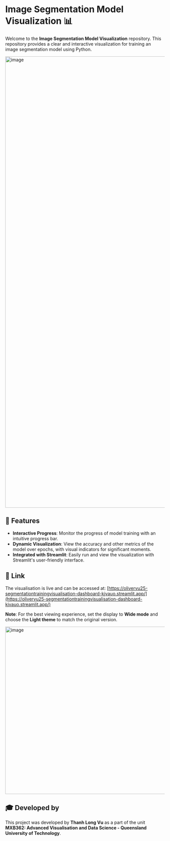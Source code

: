 # Image Segmentation Model Visualization 📊

Welcome to the **Image Segmentation Model Visualization** repository. This repository provides a clear and interactive visualization for training an image segmentation model using Python.

<img width="1426" alt="image" src="https://github.com/olivervu25/SegmentationTrainingVisualisation/assets/56999718/2595c0b5-e970-44e4-adab-c0027bccb5ee">

## 🌟 Features

- **Interactive Progress**: Monitor the progress of model training with an intuitive progress bar.
- **Dynamic Visualization**: View the accuracy and other metrics of the model over epochs, with visual indicators for significant moments.
- **Integrated with Streamlit**: Easily run and view the visualization with Streamlit's user-friendly interface.

## 🔗 Link

The visualisation is live and can be accessed at:
[https://olivervu25-segmentationtrainingvisualisation-dashboard-kjvauo.streamlit.app/](https://olivervu25-segmentationtrainingvisualisation-dashboard-kjvauo.streamlit.app/)

**Note**: For the best viewing experience, set the display to **Wide mode** and choose the **Light theme** to match the original version.

<img width="529" alt="image" src="https://github.com/olivervu25/SegmentationTrainingVisualisation/assets/56999718/6da4617e-f825-4f74-a2ab-10b5ac5594f6">

## 🎓 Developed by

This project was developed by **Thanh Long Vu** as a part of the unit **MXB362: Advanced Visualisation and Data Science - Queensland University of Technology**.
